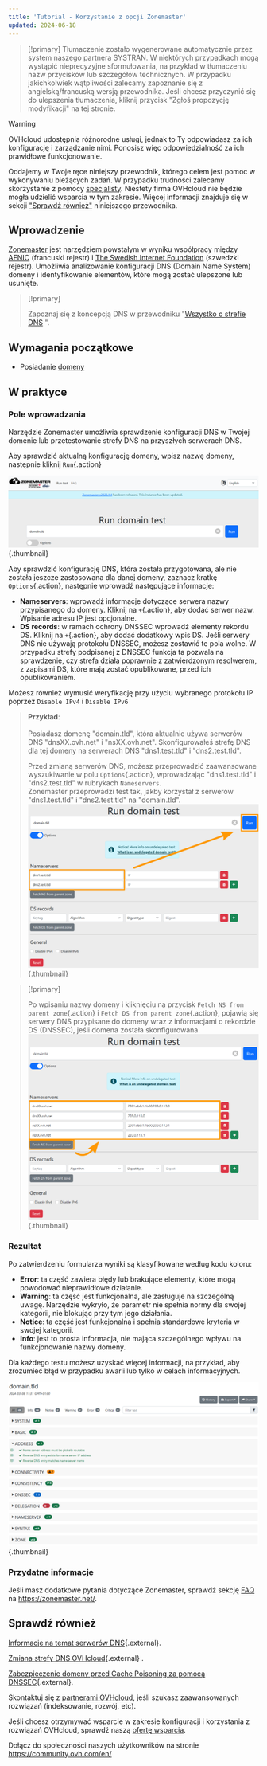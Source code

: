```yaml
---
title: 'Tutorial - Korzystanie z opcji Zonemaster'
updated: 2024-06-18
---
```


> [!primary]
> Tłumaczenie zostało wygenerowane automatycznie przez system naszego partnera SYSTRAN. W niektórych przypadkach mogą wystąpić nieprecyzyjne sformułowania, na przykład w tłumaczeniu nazw przycisków lub szczegółów technicznych. W przypadku jakichkolwiek wątpliwości zalecamy zapoznanie się z angielską/francuską wersją przewodnika. Jeśli chcesz przyczynić się do ulepszenia tłumaczenia, kliknij przycisk "Zgłoś propozycję modyfikacji" na tej stronie.
>

> [!warning]
>
> OVHcloud udostępnia różnorodne usługi, jednak to Ty odpowiadasz za ich konfigurację i zarządzanie nimi. Ponosisz więc odpowiedzialność za ich prawidłowe funkcjonowanie.
> 
> Oddajemy w Twoje ręce niniejszy przewodnik, którego celem jest pomoc w wykonywaniu bieżących zadań. W przypadku trudności zalecamy skorzystanie z pomocy [specjalisty](/links/partner). Niestety firma OVHcloud nie będzie mogła udzielić wsparcia w tym zakresie. Więcej informacji znajduje się w sekcji ["Sprawdź również"](#go-further) niniejszego przewodnika.
> 

## Wprowadzenie

[Zonemaster](https://zonemaster.net/en/run-test) jest narzędziem powstałym w wyniku współpracy między [AFNIC](https://www.afnic.fr/en/) (francuski rejestr) i [The Swedish Internet Foundation](https://internetstiftelsen.se/en/) (szwedzki rejestr). Umożliwia analizowanie konfiguracji DNS (Domain Name System) domeny i identyfikowanie elementów, które mogą zostać ulepszone lub usunięte.

> [!primary]
>
> Zapoznaj się z koncepcją DNS w przewodniku "[Wszystko o strefie DNS](/pages/web_cloud/domains/dns_zone_general_information) ".

## Wymagania początkowe

- Posiadanie [domeny](/links/web/domains)

## W praktyce

### Pole wprowadzania

Narzędzie Zonemaster umożliwia sprawdzenie konfiguracji DNS w Twojej domenie lub przetestowanie strefy DNS na przyszłych serwerach DNS.

Aby sprawdzić aktualną konfigurację domeny, wpisz nazwę domeny, następnie kliknij `Run`{.action}

![Zrzut ekranu z formularza Zonemaster. Domena "domain.tld" została zarejestrowana i jest gotowa do przetestowania.](images/run-domain-test.png){.thumbnail}

Aby sprawdzić konfigurację DNS, która została przygotowana, ale nie została jeszcze zastosowana dla danej domeny, zaznacz kratkę `Options`{.action}, następnie wprowadź następujące informacje:

- **Nameservers**: wprowadź informacje dotyczące serwera nazwy przypisanego do domeny. Kliknij na `+`{.action}, aby dodać serwer nazw. Wpisanie adresu IP jest opcjonalne.
- **DS records**: w ramach ochrony DNSSEC wprowadź elementy rekordu DS. Kliknij na `+`{.action}, aby dodać dodatkowy wpis DS. Jeśli serwery DNS nie używają protokołu DNSSEC, możesz zostawić te pola wolne. W przypadku strefy podpisanej z DNSSEC funkcja ta pozwala na sprawdzenie, czy strefa działa poprawnie z zatwierdzonym resolwerem, z zapisami DS, które mają zostać opublikowane, przed ich opublikowaniem.

Możesz również wymusić weryfikację przy użyciu wybranego protokołu IP poprzez `Disable IPv4` i `Disable IPv6`

> **Przykład**:<br><br> Posiadasz domenę "domain.tld", która aktualnie używa serwerów DNS "dnsXX.ovh.net" i "nsXX.ovh.net". Skonfigurowałeś strefę DNS dla tej domeny na serwerach DNS "dns1.test.tld" i "dns2.test.tld".<br>
>
> Przed zmianą serwerów DNS, możesz przeprowadzić zaawansowane wyszukiwanie w polu `Options`{.action}, wprowadzając "dns1.test.tld" i "dns2.test.tld" w rubrykach `Nameservers`.<br>
> Zonemaster przeprowadzi test tak, jakby korzystał z serwerów "dns1.test.tld" i "dns2.test.tld" na "domain.tld".<br>
> ![Zrzut ekranu z zaawansowanych opcji formularza Zonemaster. Dwa serwery nazw "dns1.test.tld" i "dns2.test.tld" zostały wpisane w sekcji "Serwery nazw" formularza.](images/run-domain-test-nameservers-option.png){.thumbnail}

> [!primary]
>
> Po wpisaniu nazwy domeny i kliknięciu na przycisk `Fetch NS from parent zone`{.action} i `Fetch DS from parent zone`{.action}, pojawią się serwery DNS przypisane do domeny wraz z informacjami o rekordzie DS (DNSSEC), jeśli domena została skonfigurowana.
> ![Zrzut ekranu przedstawiający zaawansowane opcje formularza Zonemaster. Przycisk "Fetch NS from parent zone" jest podświetlony, a serwery nazw domeny „domain.tld” są wstępnie wypełnione w sekcji Serwery nazw formularza.](images/fetch-ns-from-parent-zone.png){.thumbnail}

### Rezultat

Po zatwierdzeniu formularza wyniki są klasyfikowane według kodu koloru:

- **Error**: ta część zawiera błędy lub brakujące elementy, które mogą powodować nieprawidłowe działanie.
- **Warning**: ta część jest funkcjonalna, ale zasługuje na szczególną uwagę. Narzędzie wykryło, że parametr nie spełnia normy dla swojej kategorii, nie blokując przy tym jego działania.
- **Notice**: ta część jest funkcjonalna i spełnia standardowe kryteria w swojej kategorii.
- **Info**: jest to prosta informacja, nie mająca szczególnego wpływu na funkcjonowanie nazwy domeny. 

Dla każdego testu możesz uzyskać więcej informacji, na przykład, aby zrozumieć błąd w przypadku awarii lub tylko w celach informacyjnych.

![Zrzut ekranu strony wyników Zonemaster dla domeny "domain.tld". Sekcja "Address" jest rozwinięta.](images/domain-analysis.png){.thumbnail}

### Przydatne informacje

Jeśli masz dodatkowe pytania dotyczące Zonemaster, sprawdź sekcję [FAQ](https://zonemaster.net/en/faq) na <https://zonemaster.net/>.

## Sprawdź również <a name="go-further"></a>

[Informacje na temat serwerów DNS](/pages/web_cloud/domains/dns_server_general_information){.external}.

[Zmiana strefy DNS OVHcloud](/pages/web_cloud/domains/dns_zone_edit){.external} .

[Zabezpieczenie domeny przed Cache Poisoning za pomocą DNSSEC](/pages/web_cloud/domains/dns_dnssec){.external}.

Skontaktuj się z [partnerami OVHcloud](/links/partner), jeśli szukasz zaawansowanych rozwiązań (indeksowanie, rozwój, etc).

Jeśli chcesz otrzymywać wsparcie w zakresie konfiguracji i korzystania z rozwiązań OVHcloud, sprawdź naszą [ofertę wsparcia](/links/support).

Dołącz do społeczności naszych użytkowników na stronie <https://community.ovh.com/en/>